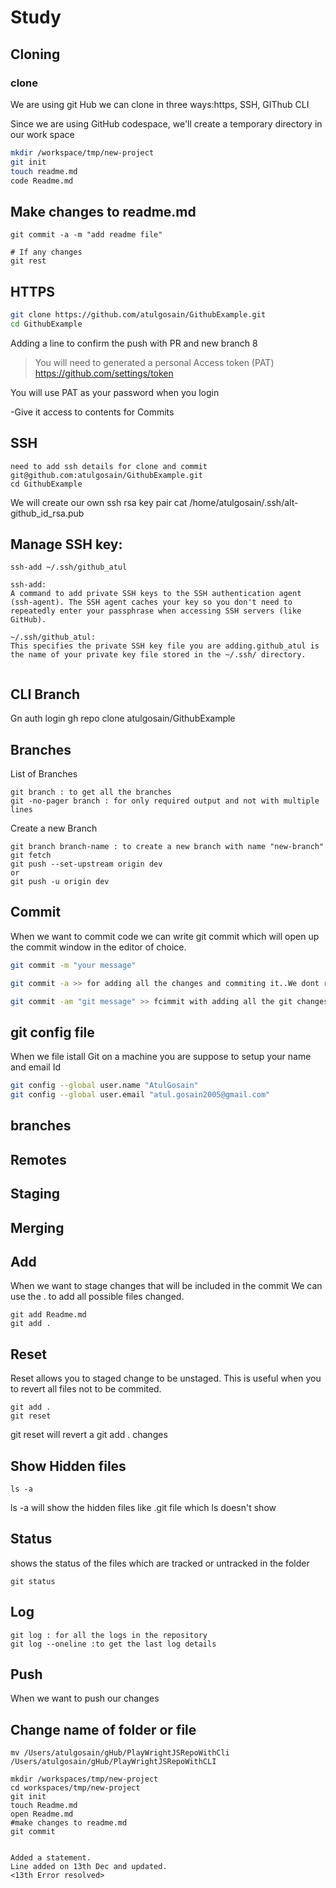 # Study
## Cloning
### clone
We are using git Hub
we can clone in three ways:https, SSH, GIThub CLI

Since we are using GitHub codespace, we'll create a temporary directory in our work space
```sh
mkdir /workspace/tmp/new-project
git init
touch readme.md
code Readme.md
```
## Make changes to readme.md
```
git commit -a -m "add readme file"

# If any changes 
git rest
```

## HTTPS

```sh 
git clone https://github.com/atulgosain/GithubExample.git
cd GithubExample
```

Adding a line to confirm the push with PR and new branch 8

>You will need to generated a personal Access token (PAT)
https://github.com/settings/token

You will use PAT as your password when you login

-Give it access to contents for Commits

## SSH

```
need to add ssh details for clone and commit
git@github.com:atulgosain/GithubExample.git
cd GithubExample

```
We will create our own ssh rsa key pair
cat /home/atulgosain/.ssh/alt-github_id_rsa.pub

## Manage SSH key:
```
ssh-add ~/.ssh/github_atul

ssh-add:
A command to add private SSH keys to the SSH authentication agent (ssh-agent). The SSH agent caches your key so you don't need to repeatedly enter your passphrase when accessing SSH servers (like GitHub).

~/.ssh/github_atul:
This specifies the private SSH key file you are adding.github_atul is the name of your private key file stored in the ~/.ssh/ directory.


```

## CLI Branch
Gn auth login
gh repo clone atulgosain/GithubExample




## Branches
List of Branches
```
git branch : to get all the branches
git -no-pager branch : for only required output and not with multiple lines
```
Create a new Branch
```
git branch branch-name : to create a new branch with name "new-branch"
git fetch
git push --set-upstream origin dev
or 
git push -u origin dev

```

## Commit
When we want to commit code we can write git commit which will open up the commit window in the editor of choice.

```sh
git commit -m "your message"

git commit -a >> for adding all the changes and commiting it..We dont require "git add ." it is handled here

git commit -am "git message" >> fcimmit with adding all the git changes and writing the commit message.


```
## git config file
When we file istall Git on a machine  you are suppose to setup
your name and email Id

```sh
git config --global user.name "AtulGosain"
git config --global user.email "atul.gosain2005@gmail.com"

```

## branches
## Remotes
## Staging
## Merging

## Add
When we want to stage changes that will be included in the commit
We can use the . to add all possible files changed.
```
git add Readme.md
git add .
```

## Reset
Reset allows you to staged change to be unstaged.
This is useful when you to revert all files not to be commited.

```
git add .
git reset
```
git reset will revert a git add . changes

## Show Hidden files
```
ls -a
```
ls -a will show the hidden files like .git file which ls doesn't show
## Status
shows the status of the files which are tracked or untracked in the folder
```
git status

```

## Log
```
git log : for all the logs in the repository
git log --oneline :to get the last log details
```

## Push
When we want to push our changes  

## Change name of folder or file
```
mv /Users/atulgosain/gHub/PlayWrightJSRepoWithCli /Users/atulgosain/gHub/PlayWrightJSRepoWithCLI

```

```
mkdir /workspaces/tmp/new-project
cd workspaces/tmp/new-project
git init
touch Readme.md
open Readme.md
#make changes to readme.md
git commit


Added a statement.
Line added on 13th Dec and updated.
<13th Error resolved>
